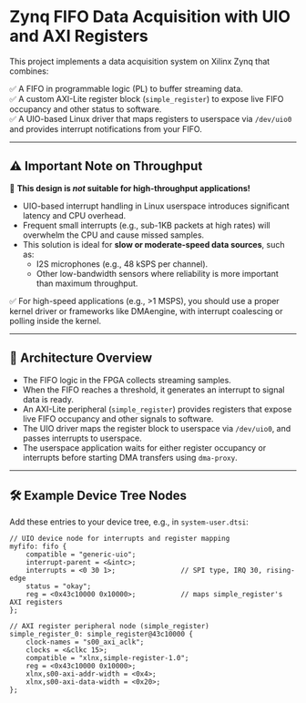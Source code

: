 # Zynq FIFO Data Acquisition with UIO and AXI Registers

This project implements a data acquisition system on Xilinx Zynq that combines:

✅ A FIFO in programmable logic (PL) to buffer streaming data.  
✅ A custom AXI-Lite register block (`simple_register`) to expose live FIFO occupancy and other status to software.  
✅ A UIO-based Linux driver that maps registers to userspace via `/dev/uio0` and provides interrupt notifications from your FIFO.

---

## ⚠️ Important Note on Throughput

🔔 **This design is *not* suitable for high-throughput applications!**

- UIO-based interrupt handling in Linux userspace introduces significant latency and CPU overhead.
- Frequent small interrupts (e.g., sub-1KB packets at high rates) will overwhelm the CPU and cause missed samples.
- This solution is ideal for **slow or moderate-speed data sources**, such as:
  - I2S microphones (e.g., 48 kSPS per channel).
  - Other low-bandwidth sensors where reliability is more important than maximum throughput.

✅ For high-speed applications (e.g., >1 MSPS), you should use a proper kernel driver or frameworks like DMAengine, with interrupt coalescing or polling inside the kernel.

---

## 📐 Architecture Overview

- The FIFO logic in the FPGA collects streaming samples.
- When the FIFO reaches a threshold, it generates an interrupt to signal data is ready.
- An AXI-Lite peripheral (`simple_register`) provides registers that expose live FIFO occupancy and other signals to software.
- The UIO driver maps the register block to userspace via `/dev/uio0`, and passes interrupts to userspace.
- The userspace application waits for either register occupancy or interrupts before starting DMA transfers using `dma-proxy`.

---

## 🛠️ Example Device Tree Nodes

Add these entries to your device tree, e.g., in `system-user.dtsi`:

```dts
// UIO device node for interrupts and register mapping
myfifo: fifo {
    compatible = "generic-uio";
    interrupt-parent = <&intc>;
    interrupts = <0 30 1>;                // SPI type, IRQ 30, rising-edge
    status = "okay";
    reg = <0x43c10000 0x10000>;           // maps simple_register's AXI registers
};

// AXI register peripheral node (simple_register)
simple_register_0: simple_register@43c10000 {
    clock-names = "s00_axi_aclk";
    clocks = <&clkc 15>;
    compatible = "xlnx,simple-register-1.0";
    reg = <0x43c10000 0x10000>;
    xlnx,s00-axi-addr-width = <0x4>;
    xlnx,s00-axi-data-width = <0x20>;
};